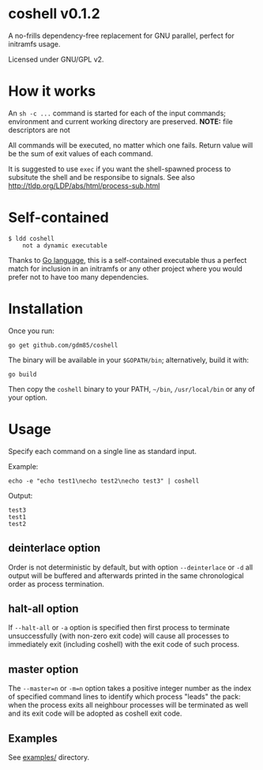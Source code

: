 # coshell v0.1.2

A no-frills dependency-free replacement for GNU parallel, perfect for initramfs usage.

Licensed under GNU/GPL v2.

# How it works

An ``sh -c ...`` command is started for each of the input commands; environment and current working directory are preserved.
**NOTE:** file descriptors are not

All commands will be executed, no matter which one fails.
Return value will be the sum of exit values of each command.

It is suggested to use `exec` if you want the shell-spawned process to subsitute the shell and be responsibe to signals.
See also http://tldp.org/LDP/abs/html/process-sub.html

# Self-contained

    $ ldd coshell
    	not a dynamic executable

Thanks to [Go language](https://golang.org/), this is a self-contained executable thus a perfect match for inclusion in an initramfs or any other project where you would prefer not to have too many dependencies.

# Installation

Once you run:

    go get github.com/gdm85/coshell

The binary will be available in your ``$GOPATH/bin``; alternatively, build it with:

    go build

Then copy the ``coshell`` binary to your PATH, ``~/bin``, ``/usr/local/bin`` or any of your option.

# Usage

Specify each command on a single line as standard input.

Example:

    echo -e "echo test1\necho test2\necho test3" | coshell

Output:

    test3
    test1
    test2

## deinterlace option

Order is not deterministic by default, but with option ``--deinterlace`` or ``-d`` all output will be buffered and afterwards
printed in the same chronological order as process termination.

## halt-all option

If `--halt-all` or `-a` option is specified then first process to terminate unsuccessfully (with non-zero exit code) will cause 
all processes to immediately exit (including coshell) with the exit code of such process.

## master option

The `--master=n` or `-m=n` option takes a positive integer number as the index of specified command lines to identify
which process "leads" the pack: when the process exits all neighbour processes will be terminated as well and its exit code
will be adopted as coshell exit code.

## Examples

See [examples/](examples/) directory.
